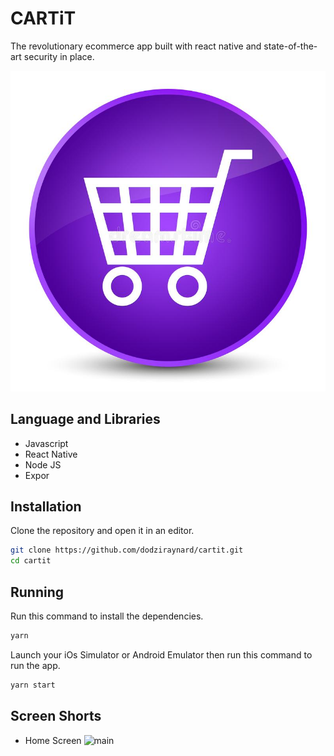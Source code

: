 # CARTiT

The revolutionary ecommerce app built with react native and state-of-the-art security in place.

![sharks icon](screenshots/icon.jpg)

## Language and Libraries

- Javascript
- React Native
- Node JS
- Expor

## Installation

Clone the repository and open it in an editor.

```bash
git clone https://github.com/dodziraynard/cartit.git
cd cartit
```

## Running

Run this command to install the dependencies.

```bash
yarn
```

Launch your iOs Simulator or Android Emulator then run this command to run the app.

```bash
yarn start
```

## Screen Shorts

- Home Screen
![main](screenshots/1-home.jpg)
